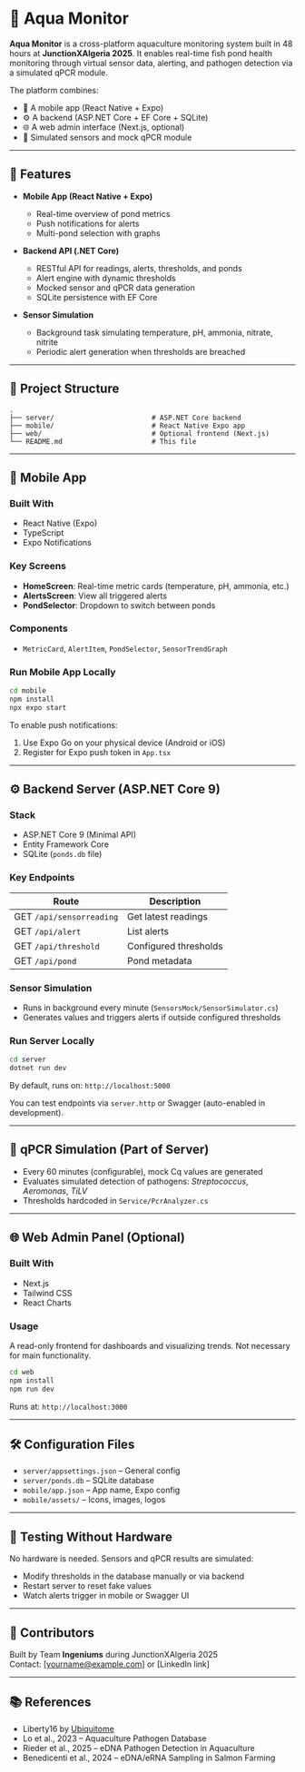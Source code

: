 
# 🌊 Aqua Monitor

**Aqua Monitor** is a cross-platform aquaculture monitoring system built in 48 hours at **JunctionXAlgeria 2025**. It enables real-time fish pond health monitoring through virtual sensor data, alerting, and pathogen detection via a simulated qPCR module.

The platform combines:
- 📱 A mobile app (React Native + Expo)
- ⚙️ A backend (ASP.NET Core + EF Core + SQLite)
- 🌐 A web admin interface (Next.js, optional)
- 🧪 Simulated sensors and mock qPCR module

---

## 🚀 Features

- **Mobile App (React Native + Expo)**  
  - Real-time overview of pond metrics  
  - Push notifications for alerts  
  - Multi-pond selection with graphs  

- **Backend API (.NET Core)**  
  - RESTful API for readings, alerts, thresholds, and ponds  
  - Alert engine with dynamic thresholds  
  - Mocked sensor and qPCR data generation  
  - SQLite persistence with EF Core  

- **Sensor Simulation**  
  - Background task simulating temperature, pH, ammonia, nitrate, nitrite  
  - Periodic alert generation when thresholds are breached  

---

## 📁 Project Structure

```
.
├── server/                        # ASP.NET Core backend
├── mobile/                        # React Native Expo app
├── web/                           # Optional frontend (Next.js)
└── README.md                      # This file
```

---

## 📱 Mobile App

### Built With
- React Native (Expo)
- TypeScript
- Expo Notifications

### Key Screens
- **HomeScreen**: Real-time metric cards (temperature, pH, ammonia, etc.)
- **AlertsScreen**: View all triggered alerts
- **PondSelector**: Dropdown to switch between ponds

### Components
- `MetricCard`, `AlertItem`, `PondSelector`, `SensorTrendGraph`

### Run Mobile App Locally

```bash
cd mobile
npm install
npx expo start
```

To enable push notifications:
1. Use Expo Go on your physical device (Android or iOS)
2. Register for Expo push token in `App.tsx`

---

## ⚙️ Backend Server (ASP.NET Core 9)

### Stack
- ASP.NET Core 9 (Minimal API)
- Entity Framework Core
- SQLite (`ponds.db` file)

### Key Endpoints

| Route                               | Description                  |
|------------------------------------|------------------------------|
| GET `/api/sensorreading`           | Get latest readings          |
| GET `/api/alert`                   | List alerts                  |
| GET `/api/threshold`               | Configured thresholds        |
| GET `/api/pond`                    | Pond metadata                |

### Sensor Simulation

- Runs in background every minute (`SensorsMock/SensorSimulator.cs`)
- Generates values and triggers alerts if outside configured thresholds

### Run Server Locally

```bash
cd server
dotnet run dev
```

By default, runs on: `http://localhost:5000`

You can test endpoints via `server.http` or Swagger (auto-enabled in development).

---

## 🧪 qPCR Simulation (Part of Server)

- Every 60 minutes (configurable), mock Cq values are generated
- Evaluates simulated detection of pathogens: *Streptococcus*, *Aeromonas*, *TiLV*
- Thresholds hardcoded in `Service/PcrAnalyzer.cs`

---

## 🌐 Web Admin Panel (Optional)

### Built With
- Next.js
- Tailwind CSS
- React Charts

### Usage
A read-only frontend for dashboards and visualizing trends. Not necessary for main functionality.

```bash
cd web
npm install
npm run dev
```

Runs at: `http://localhost:3000`

---

## 🛠 Configuration Files

- `server/appsettings.json` – General config
- `server/ponds.db` – SQLite database
- `mobile/app.json` – App name, Expo config
- `mobile/assets/` – Icons, images, logos

---

## 🧪 Testing Without Hardware

No hardware is needed. Sensors and qPCR results are simulated:

- Modify thresholds in the database manually or via backend
- Restart server to reset fake values
- Watch alerts trigger in mobile or Swagger UI

---

## 🧠 Contributors

Built by Team **Ingeniums** during JunctionXAlgeria 2025  
Contact: [yourname@example.com] or [LinkedIn link]

---

## 📚 References

- Liberty16 by [Ubiquitome](https://www.ubi.com/products/liberty16/)
- Lo et al., 2023 – Aquaculture Pathogen Database  
- Rieder et al., 2025 – eDNA Pathogen Detection in Aquaculture  
- Benedicenti et al., 2024 – eDNA/eRNA Sampling in Salmon Farming  
